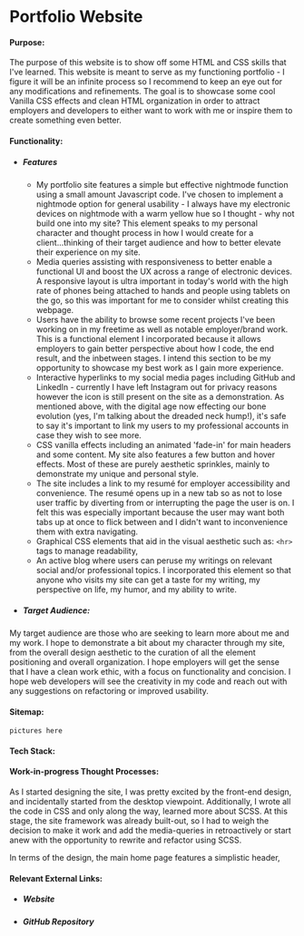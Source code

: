 # Portfolio Website 

#### Purpose: 
The purpose of this website is to show off some HTML and CSS skills that I've learned. This website is meant to serve as my functioning portfolio - I figure it will be an infinite process so I recommend to keep an eye out for any modifications and refinements. The goal is to showcase some cool Vanilla CSS effects and clean HTML organization in order to attract employers and developers to either want to work with me or inspire them to create something even better.
#### Functionality:
 - ##### Features
    - My portfolio site features a simple but effective nightmode function using a small amount Javascript code. I've chosen to implement a nightmode option for general usability - I always have my electronic devices on nightmode with a warm yellow hue so I thought - why not build one into my site? This element speaks to my personal character and thought process in how I would create for a client...thinking of their target audience and how to better elevate their experience on my site.
    - Media queries assisting with responsiveness to better enable a functional UI and boost the UX across a range of electronic devices. A responsive layout is ultra important in today's world with the high rate of phones being attached to hands and people using tablets on the go, so this was important for me to consider whilst creating this webpage. 
    - Users have the ability to browse some recent projects I've been working on in my freetime as well as notable employer/brand work. This is a functional element I incorporated because it allows employers to gain better perspective about how I code, the end result, and the inbetween stages. I intend this section to be my opportunity to showcase my best work as I gain more experience.
    - Interactive hyperlinks to my social media pages including GitHub and LinkedIn - currently I have left Instagram out for privacy reasons however the icon is still present on the site as a demonstration. As mentioned above, with the digital age now effecting our bone evolution (yes, I'm talking about the dreaded neck hump!), it's safe to say it's important to link my users to my professional accounts in case they wish to see more.
    - CSS vanilla effects including an animated 'fade-in' for main headers and some content. My site also features a few button and hover effects. Most of these are purely aesthetic sprinkles, mainly to demonstrate my unique and personal style.
    - The site includes a link to my resumé for employer accessibility and convenience. The resumé opens up in a new tab so as not to lose user traffic by diverting from or interrupting the page the user is on. I felt this was especially important because the user may want both tabs up at once to flick between and I didn't want to inconvenience them with extra navigating.
    - Graphical CSS elements that aid in the visual aesthetic such as: `<hr>` tags to manage readability, 
    - An active blog where users can peruse my writings on relevant social and/or professional topics. I incorporated this element so that anyone who visits my site can get a taste for my writing, my perspective on life, my humor, and my ability to write.
 - ##### Target Audience: 
My target audience are those who are seeking to learn more about me and my work. I hope to demonstrate a bit about my character through my site, from the overall design aesthetic to the curation of all the element positioning and overall organization. I hope employers will get the sense that I have a clean work ethic, with a focus on functionality and concision. I hope web developers will see the creativity in my code and reach out with any suggestions on refactoring or improved usability. 

#### Sitemap: 
    pictures here

#### Tech Stack: 

#### Work-in-progress Thought Processes:
As I started designing the site, I was pretty excited by the front-end design, and incidentally started from the desktop viewpoint. Additionally, I wrote all the code in CSS and only along the way, learned more about SCSS. At this stage, the site framework was already built-out, so I had to weigh the decision to make it work and add the media-queries in retroactively or start anew with the opportunity to rewrite and refactor using SCSS. 

In terms of the design, the main home page features a simplistic header, 


#### Relevant External Links:
- ##### Website
- ##### GitHub Repository
